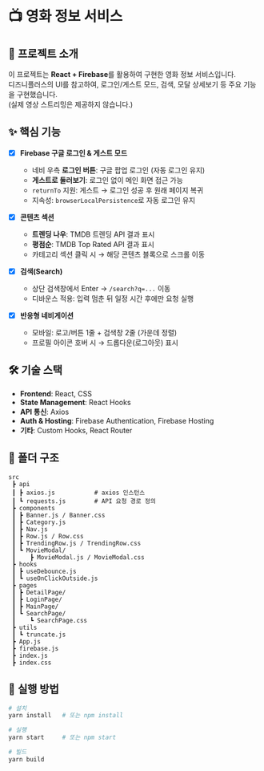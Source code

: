 # 📺 영화 정보 서비스

## 🚀 프로젝트 소개

이 프로젝트는 **React + Firebase**를 활용하여 구현한 영화 정보 서비스입니다.  
디즈니플러스의 UI를 참고하여, 로그인/게스트 모드, 검색, 모달 상세보기 등 주요 기능을 구현했습니다.  
(실제 영상 스트리밍은 제공하지 않습니다.)

## ✨ 핵심 기능

- [x] **Firebase 구글 로그인 & 게스트 모드**

  - 네비 우측 **로그인 버튼**: 구글 팝업 로그인 (자동 로그인 유지)
  - **게스트로 둘러보기**: 로그인 없이 메인 화면 접근 가능
  - `returnTo` 지원: 게스트 → 로그인 성공 후 원래 페이지 복귀
  - 지속성: `browserLocalPersistence`로 자동 로그인 유지

- [x] **콘텐츠 섹션**

  - **트렌딩 나우**: TMDB 트렌딩 API 결과 표시
  - **평점순**: TMDB Top Rated API 결과 표시
  - 카테고리 섹션 클릭 시 → 해당 콘텐츠 블록으로 스크롤 이동

- [x] **검색(Search)**

  - 상단 검색창에서 Enter → `/search?q=...` 이동
  - 디바운스 적용: 입력 멈춘 뒤 일정 시간 후에만 요청 실행

- [x] **반응형 네비게이션**
  - 모바일: 로고/버튼 1줄 + 검색창 2줄 (가운데 정렬)
  - 프로필 아이콘 호버 시 → 드롭다운(로그아웃) 표시

## 🛠 기술 스택

- **Frontend**: React, CSS
- **State Management**: React Hooks
- **API 통신**: Axios
- **Auth & Hosting**: Firebase Authentication, Firebase Hosting
- **기타**: Custom Hooks, React Router

## 📂 폴더 구조

```
src
 ┣ api
 ┃ ┣ axios.js           # axios 인스턴스
 ┃ ┗ requests.js        # API 요청 경로 정의
 ┣ components
 ┃ ┣ Banner.js / Banner.css
 ┃ ┣ Category.js
 ┃ ┣ Nav.js
 ┃ ┣ Row.js / Row.css
 ┃ ┣ TrendingRow.js / TrendingRow.css
 ┃ ┗ MovieModal/
 ┃    ┣ MovieModal.js / MovieModal.css
 ┣ hooks
 ┃ ┣ useDebounce.js
 ┃ ┗ useOnClickOutside.js
 ┣ pages
 ┃ ┣ DetailPage/
 ┃ ┣ LoginPage/
 ┃ ┣ MainPage/
 ┃ ┗ SearchPage/
 ┃    ┗ SearchPage.css
 ┣ utils
 ┃ ┗ truncate.js
 ┣ App.js
 ┣ firebase.js
 ┣ index.js
 ┣ index.css
```

## 🔑 실행 방법

```bash
# 설치
yarn install   # 또는 npm install

# 실행
yarn start     # 또는 npm start

# 빌드
yarn build
```
